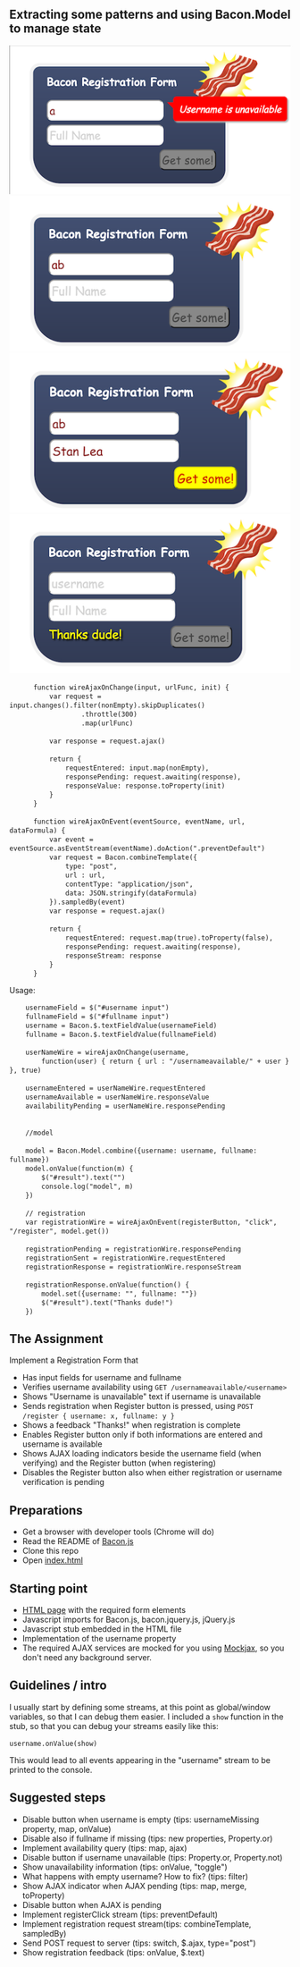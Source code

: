 ## Extracting some patterns and using Bacon.Model to manage state

![ ](screen1.png) ![ ](screen2.png)
![ ](screen3.png) ![ ](screen4.png)

          function wireAjaxOnChange(input, urlFunc, init) {
              var request = input.changes().filter(nonEmpty).skipDuplicates()
                      .throttle(300)
                      .map(urlFunc)

              var response = request.ajax()

              return {
                  requestEntered: input.map(nonEmpty),
                  responsePending: request.awaiting(response),
                  responseValue: response.toProperty(init)
              }
          }

          function wireAjaxOnEvent(eventSource, eventName, url, dataFormula) {
              var event = eventSource.asEventStream(eventName).doAction(".preventDefault")
              var request = Bacon.combineTemplate({
                  type: "post",
                  url : url,
                  contentType: "application/json",
                  data: JSON.stringify(dataFormula)
              }).sampledBy(event)
              var response = request.ajax()

              return {
                  requestEntered: request.map(true).toProperty(false),
                  responsePending: request.awaiting(response),
                  responseStream: response
              }
          }
Usage:


        usernameField = $("#username input")
        fullnameField = $("#fullname input")
        username = Bacon.$.textFieldValue(usernameField)
        fullname = Bacon.$.textFieldValue(fullnameField)

        userNameWire = wireAjaxOnChange(username,
            function(user) { return { url : "/usernameavailable/" + user } }, true)

        usernameEntered = userNameWire.requestEntered
        usernameAvailable = userNameWire.responseValue
        availabilityPending = userNameWire.responsePending


        //model

        model = Bacon.Model.combine({username: username, fullname: fullname})
        model.onValue(function(m) {
            $("#result").text("")
            console.log("model", m)
        })

        // registration
        var registrationWire = wireAjaxOnEvent(registerButton, "click", "/register", model.get())

        registrationPending = registrationWire.responsePending
        registrationSent = registrationWire.requestEntered
        registrationResponse = registrationWire.responseStream

        registrationResponse.onValue(function() {
            model.set({username: "", fullname: ""})
            $("#result").text("Thanks dude!")
        })



## The Assignment

Implement a Registration Form that

* Has input fields for username and fullname
* Verifies username availability using `GET /usernameavailable/<username>`
* Shows "Username is unavailable" text if username is unavailable
* Sends registration when Register button is pressed, using `POST
  /register { username: x, fullname: y }`
* Shows a feedback "Thanks!" when registration is complete
* Enables Register button only if both informations are entered and
  username is available
* Shows AJAX loading indicators beside the username field (when
  verifying) and the Register button (when registering)
* Disables the Register button also when either registration or username
  verification is pending

## Preparations

* Get a browser with developer tools (Chrome will do)
* Read the README of [Bacon.js](https://github.com/raimohanska/bacon.js)
* Clone this repo
* Open [index.html](index.html)

## Starting point

* [HTML page](index.html) with the required form elements
* Javascript imports for Bacon.js, bacon.jquery.js, jQuery.js
* Javascript stub embedded in the HTML file
* Implementation of the username property
* The required AJAX services are mocked for you using [Mockjax](https://github.com/appendto/jquery-mockjax), so you don't need any background server.

## Guidelines / intro

I usually start by defining some streams, at this point as global/window
variables, so that I can debug them easier. I included a `show` function
in the stub, so that you can debug your streams easily like this:

    username.onValue(show)

This would lead to all events appearing in the "username" stream to be
printed to the console.

## Suggested steps

* Disable button when username is empty (tips: usernameMissing property,
  map, onValue)
* Disable also if fullname if missing (tips: new properties,
  Property.or)
* Implement availability query (tips: map, ajax)
* Disable button if username unavailable (tips: Property.or,
  Property.not)
* Show unavailability information (tips: onValue, "toggle")
* What happens with empty username? How to fix? (tips: filter)
* Show AJAX indicator when AJAX pending (tips: map, merge, toProperty)
* Disable button when AJAX is pending
* Implement registerClick stream (tips: preventDefault)
* Implement registration request stream(tips: combineTemplate, sampledBy)
* Send POST request to server (tips: switch, $.ajax, type="post")
* Show registration feedback (tips: onValue, $.text)

